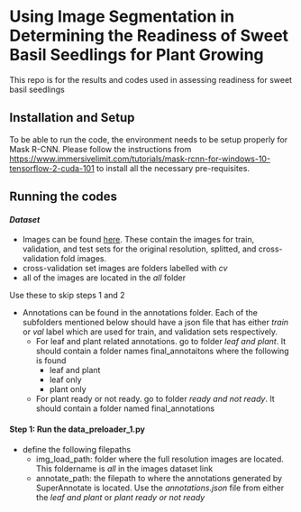 # Using Image Segmentation in Determining the Readiness of Sweet Basil Seedlings for Plant Growing
This repo is for the results and codes used in assessing readiness for sweet basil seedlings

## Installation and Setup
To be able to run the code, the environment needs to be setup properly for Mask R-CNN. Please follow the instructions from https://www.immersivelimit.com/tutorials/mask-rcnn-for-windows-10-tensorflow-2-cuda-101 to install all the necessary pre-requisites.

## Running the codes

#### *Dataset*
* Images can be found [here](https://drive.google.com/drive/folders/1nga2TyWUemc9DHM6kIWc-S-rYOi73gq8?usp=sharing). These contain the images for train, validation, and test sets for the original resolution, splitted, and cross-validation fold images.
* cross-validation set images are folders labelled with *_cv_*
* all of the images are located in the *all* folder

Use these to skip steps 1 and 2
* Annotations can be found in the annotations folder. Each of the subfolders mentioned below should have a json file that has either *train* or *val* label which are used for train, and validation sets respectively.
  * For leaf and plant related annotations. go to folder *leaf and plant*. It should contain a folder names final_annotaitons where the following is found
    * leaf and plant
    * leaf only
    * plant only
  * For plant ready or not ready. go to folder *ready and not ready*. It should contain a folder named final_annotations

#### Step 1: Run the data_preloader_1.py
* define the following filepaths
  * img_load_path: folder where the full resolution images are located. This foldername is _all_ in the images dataset link
  * annotate_path: the filepath to where the annotations generated by SuperAnnotate is located. Use the _annotations.json_ file from either the *leaf and plant* or *plant ready or not ready*
